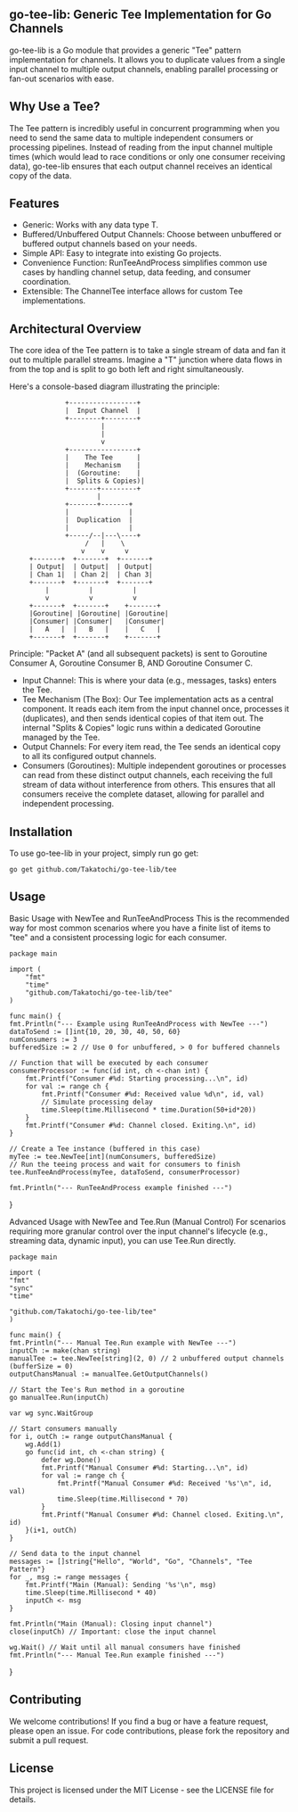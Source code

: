 ## go-tee-lib: Generic Tee Implementation for Go Channels
go-tee-lib is a Go module that provides a generic "Tee" pattern implementation for channels. It allows you to duplicate values from a single input channel to multiple output channels, enabling parallel processing or fan-out scenarios with ease.

## Why Use a Tee?
The Tee pattern is incredibly useful in concurrent programming when you need to send the same data to multiple independent consumers or processing pipelines. Instead of reading from the input channel multiple times (which would lead to race conditions or only one consumer receiving data), go-tee-lib ensures that each output channel receives an identical copy of the data.

## Features
- Generic: Works with any data type T.
- Buffered/Unbuffered Output Channels: Choose between unbuffered or buffered output channels based on your needs.
- Simple API: Easy to integrate into existing Go projects.
- Convenience Function: RunTeeAndProcess simplifies common use cases by handling channel setup, data feeding, and consumer coordination.
- Extensible: The ChannelTee interface allows for custom Tee implementations.

## Architectural Overview
The core idea of the Tee pattern is to take a single stream of data and fan it out to multiple parallel streams. Imagine a "T" junction where data flows in from the top and is split to go both left and right simultaneously.

Here's a console-based diagram illustrating the principle:

                  +-----------------+
                  |  Input Channel  |
                  +--------+--------+
                           |
                           | 
                           v
                  +-----------------+
                  |    The Tee      |
                  |    Mechanism    |
                  |  (Goroutine:    |
                  |  Splits & Copies)|
                  +-------+---------+
                          |
                  +-------+-------+
                  |               |
                  |  Duplication  |
                  |               |
                  +-----/--|---\----+
                       /   |    \
                      v    v     v
         +-------+  +-------+  +-------+
         | Output|  | Output|  | Output|
         | Chan 1|  | Chan 2|  | Chan 3|
         +-------+  +-------+  +-------+
             |          |          |
             v          v          v
         +-------+  +-------+    +-------+
         |Goroutine| |Goroutine| |Goroutine|
         |Consumer| |Consumer|   |Consumer|
         |   A   |  |   B   |    |   C   |
         +-------+  +-------+    +-------+

Principle: "Packet A" (and all subsequent packets)
is sent to Goroutine Consumer A, Goroutine Consumer B, AND Goroutine Consumer C.

- Input Channel: This is where your data (e.g., messages, tasks) enters the Tee.
- Tee Mechanism (The Box): Our Tee implementation acts as a central component. It reads each item from the input channel once, processes it (duplicates), and then sends identical copies of that item out. The internal "Splits & Copies" logic runs within a dedicated Goroutine managed by the Tee.
- Output Channels: For every item read, the Tee sends an identical copy to all its configured output channels.
- Consumers (Goroutines): Multiple independent goroutines or processes can read from these distinct output channels, each receiving the full stream of data without interference from others.
This ensures that all consumers receive the complete dataset, allowing for parallel and independent processing.
## Installation
To use go-tee-lib in your project, simply run go get:
```
go get github.com/Takatochi/go-tee-lib/tee
```
## Usage
Basic Usage with NewTee and RunTeeAndProcess
This is the recommended way for most common scenarios where you have a finite list of items to "tee" and a consistent processing logic for each consumer.

    package main

    import (
        "fmt"
        "time"
        "github.com/Takatochi/go-tee-lib/tee"
    )

    func main() {
    fmt.Println("--- Example using RunTeeAndProcess with NewTee ---")
    dataToSend := []int{10, 20, 30, 40, 50, 60}
    numConsumers := 3
    bufferedSize := 2 // Use 0 for unbuffered, > 0 for buffered channels

	// Function that will be executed by each consumer
	consumerProcessor := func(id int, ch <-chan int) {
		fmt.Printf("Consumer #%d: Starting processing...\n", id)
		for val := range ch {
			fmt.Printf("Consumer #%d: Received value %d\n", id, val)
			// Simulate processing delay
			time.Sleep(time.Millisecond * time.Duration(50+id*20))
		}
		fmt.Printf("Consumer #%d: Channel closed. Exiting.\n", id)
	}

	// Create a Tee instance (buffered in this case)
	myTee := tee.NewTee[int](numConsumers, bufferedSize)
	// Run the teeing process and wait for consumers to finish
	tee.RunTeeAndProcess(myTee, dataToSend, consumerProcessor)

	fmt.Println("--- RunTeeAndProcess example finished ---")
}

Advanced Usage with NewTee and Tee.Run (Manual Control)
For scenarios requiring more granular control over the input channel's lifecycle (e.g., streaming data, dynamic input), you can use Tee.Run directly.

    package main
    
    import (
    "fmt"
    "sync"
    "time"
    
    "github.com/Takatochi/go-tee-lib/tee" 
    )
    
    func main() {
    fmt.Println("--- Manual Tee.Run example with NewTee ---")
    inputCh := make(chan string)
    manualTee := tee.NewTee[string](2, 0) // 2 unbuffered output channels (bufferSize = 0)
    outputChansManual := manualTee.GetOutputChannels()

	// Start the Tee's Run method in a goroutine
	go manualTee.Run(inputCh)

	var wg sync.WaitGroup

	// Start consumers manually
	for i, outCh := range outputChansManual {
		wg.Add(1)
		go func(id int, ch <-chan string) {
			defer wg.Done()
			fmt.Printf("Manual Consumer #%d: Starting...\n", id)
			for val := range ch {
				fmt.Printf("Manual Consumer #%d: Received '%s'\n", id, val)
				time.Sleep(time.Millisecond * 70)
			}
			fmt.Printf("Manual Consumer #%d: Channel closed. Exiting.\n", id)
		}(i+1, outCh)
	}

	// Send data to the input channel
	messages := []string{"Hello", "World", "Go", "Channels", "Tee Pattern"}
	for _, msg := range messages {
		fmt.Printf("Main (Manual): Sending '%s'\n", msg)
		time.Sleep(time.Millisecond * 40)
		inputCh <- msg
	}

	fmt.Println("Main (Manual): Closing input channel")
	close(inputCh) // Important: close the input channel

	wg.Wait() // Wait until all manual consumers have finished
	fmt.Println("--- Manual Tee.Run example finished ---")
}

## Contributing
We welcome contributions! If you find a bug or have a feature request, please open an issue. For code contributions, please fork the repository and submit a pull request.

## License
This project is licensed under the MIT License - see the LICENSE file for details.